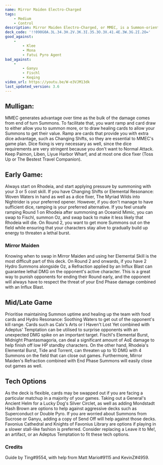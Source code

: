 ```yaml
---
name: Mirror Maiden Electro-Charged
tags:
    - Medium
    - Control
description: Mirror Maiden Electro-Charged, or MMEC, is a Summon-oriented midrange deck which aims to gain advantage through high value Skills and Electro-Charged. Use Rhodeia of Loch and Fischl's Summons to whittle down the opponent and use their Elemental Bursts and Mirror Maiden to finish them off!
deck_code: '!!090G0A.3L.34.3H.2V.3K.3I.35.3O.3X.41.4E.3W.3G.2I.2O='
good_against:
    - 
        - Klee
        - Mona
        - Fatui Pyro Agent
bad_against: 
    - 
        - Ganyu
        - Fischl
        - Keqing
video_url: https://youtu.be/W-e3VJM13dk
last_updated_version: 3.6
--- 
```



## Mulligan: 
<CardRow :cards="['Liyue Harbor Wharf', 'Liben', 'Paimon', 'The Bestest Travel Companion', 'Toss-Up']"></CardRow>


MMEC generates advantage over time as the bulk of the damage comes from end of turn Summons. To facilitate that, you want ramp and card draw to either allow you to summon more, or to draw healing cards to allow your Summons to get their value. Ramp are cards that provide you with extra dice advantage, such as Changing Shifts, so they are essential to MMEC's game plan. Dice fixing is very necessary as well, since the dice requirements are very stringent because you don't want to Normal Attack. Keep Paimon, Liben, Liyue Harbor Wharf, and at most one dice fixer (Toss Up or The Bestest Travel Companion).


## Early Game: 


Always start on Rhodeia, and start applying pressure by summoning with your 3 or 5 cost skill. If you have Changing Shifts or Elemental Resonance: Woven Waters in hand as well as a dice fixer, The Myriad Wilds into Nightrider is your preferred opener. However, if you don't manage to have sufficient dice, ramping is your preferred alternative. If you feel unsafe ramping Round 1 on Rhodeia after summoning an Oceanid Mimic, you can swap to Fischl, summon Oz, and swap back to make it less likely that Rhodeia will die. On Round 2, you want to get more Summons out on the field while ensuring that your characters stay alive to gradually build up energy to threaten a lethal burst.


### Mirror Maiden
<CardRow :cards= "['Mirror Maiden']"></CardRow>


Knowing when to swap in Mirror Maiden and using her Elemental Skill is the most difficult part of this deck. On Round 2 and onwards, if you have 2 Hydro Summons alongside Oz, a Refraction applied by an Influx Blast can guarantee lethal DMG on the opponent's active character. This is a great way to punish opponents for ending their Round early, and the opponent will always have to respect the threat of your End Phase damage combined with an Influx Blast.


## Mid/Late Game
<CardFan :cards="['Calx\'s Arts', 'I Haven\'t Lost Yet', 'Adeptus\' Temptation',]"></CardFan>


Prioritise maintaining Summon uptime and healing up the team with food cards and Hydro Resonance: Soothing Waters to get out of the opponent's kill range. Cards such as Calx's Arts or I Haven't Lost Yet combined with Adeptus' Temptation can be utilised to surprise opponents with an unexpected DMG spike on an important target. Fischl's Elemental Burst, Midnight Phantasmagoria, can deal a significant amount of AoE damage to help finish off low HP standby characters. On the other hand, Rhodeia's Elemental Burst, Tide and Torrent, can threaten up to 10 DMG with 4 Summons on the field that can close out games. Furthermore, Mirror Maiden's Refraction combined with End Phase Summons will easily close out games as well.


## Tech Options
<CardFan :cards="['Send Off', 'Lucky Dog\'s Silver Circlet', 'Mondstadt Hash Brown',]"></CardFan>


As the deck is flexible, cards may be swapped out if you are facing a particular matchup in a majority of your games. Taking out a General's Ancient Helm for a Lucky Dog's Silver Circlet, as well as adding Mondstadt Hash Brown are options to help against aggressive decks such as Superconduct or Double Pyro. If you are worried about Summons from Sucrose or Ganyu, adding a copy of Send Off will help against those decks. Favonius Cathedral and Knights of Favonius Library are options if playing in a slower stall-like fashion is preferred. Consider replacing a Leave it to Me!, an artifact, or an Adeptus Temptation to fit these tech options.  


### Credits
Guide by Ting#9554, with help from Matt Mario#9115 and KevinZ#4959.